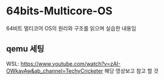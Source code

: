 # 64bits-Multicore-OS
64비트 멀티코어 OS의 원리와 구조를 읽으며 실습한 내용임

## qemu 세팅
WSL: https://www.youtube.com/watch?v=zAI-OWkavAw&ab_channel=TechyCricketer
해당 영상보고 참고 할 것

